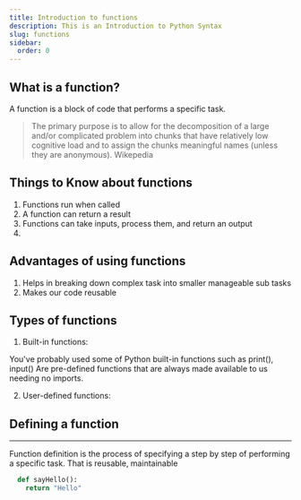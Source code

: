 ```yaml
---
title: Introduction to functions
description: This is an Introduction to Python Syntax
slug: functions
sidebar:
  order: 0
---
```


## What is a function?



A function is a block of code that performs a specific task.


>The primary purpose is to allow for the decomposition of a large and/or complicated problem into chunks that have relatively low cognitive load and to assign the chunks meaningful names (unless they are anonymous).  Wikepedia


## Things to Know about functions


1. Functions run when called 
2. A function can return a result
3. Functions can take inputs, process them, and return an output
4. 



## Advantages of using functions


1. Helps in breaking down complex task into smaller manageable sub tasks
2. Makes our code reusable



## Types of functions



1. Built-in functions:

You've probably used some of Python built-in functions such as print(), input()
Are pre-defined functions that are always made available to us needing no imports.

2. User-defined functions:








## Defining a function

---

Function definition is the process of specifying a step by step of performing a specific task.
That is reusable, maintainable 



```py
  def sayHello():
    return "Hello"
```




